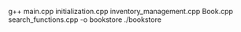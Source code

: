 g++ main.cpp initialization.cpp inventory_management.cpp Book.cpp search_functions.cpp -o bookstore
./bookstore